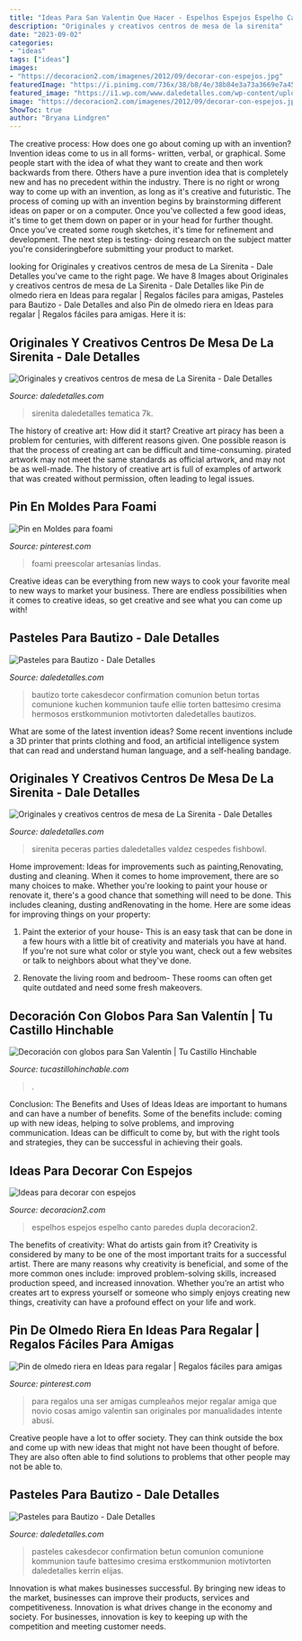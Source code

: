 ```yaml
---
title: "Ideas Para San Valentin Que Hacer - Espelhos Espejos Espelho Canto Paredes Dupla Decoracion2"
description: "Originales y creativos centros de mesa de la sirenita"
date: "2023-09-02"
categories:
- "ideas"
tags: ["ideas"]
images:
- "https://decoracion2.com/imagenes/2012/09/decorar-con-espejos.jpg"
featuredImage: "https://i.pinimg.com/736x/38/b8/4e/38b84e3a73a3669e7a456c0e02b439f3.jpg"
featured_image: "https://i1.wp.com/www.daledetalles.com/wp-content/uploads/2016/06/pastel-para-bautizo4.jpg"
image: "https://decoracion2.com/imagenes/2012/09/decorar-con-espejos.jpg"
ShowToc: true
author: "Bryana Lindgren"
---
```



The creative process: How does one go about coming up with an invention?
Invention ideas come to us in all forms- written, verbal, or graphical. Some people start with the idea of what they want to create and then work backwards from there. Others have a pure invention idea that is completely new and has no precedent within the industry. There is no right or wrong way to come up with an invention, as long as it's creative and futuristic. The process of coming up with an invention begins by brainstorming different ideas on paper or on a computer. Once you've collected a few good ideas, it's time to get them down on paper or in your head for further thought. Once you've created some rough sketches, it's time for refinement and development. The next step is testing- doing research on the subject matter you're consideringbefore submitting your product to market.

	

		
looking for Originales y creativos centros de mesa de La Sirenita - Dale Detalles you've came to the right page. We have 8 Images about Originales y creativos centros de mesa de La Sirenita - Dale Detalles like Pin de olmedo riera en Ideas para regalar | Regalos fáciles para amigas, Pasteles para Bautizo - Dale Detalles and also Pin de olmedo riera en Ideas para regalar | Regalos fáciles para amigas. Here it is:
		
    
## Originales Y Creativos Centros De Mesa De La Sirenita - Dale Detalles

<img loading=lazy src="https://i2.wp.com/www.daledetalles.com/wp-content/uploads/2016/08/centro-de-mesa-sirenita10.jpg?resize=501%2C891" onerror="this.onerror=null;this.src='https://tse4.mm.bing.net/th?id=OIP.wuIdaNDCV6_WaUBKoP3ZtgHaNK&amp;pid=15.1';" alt="Originales y creativos centros de mesa de La Sirenita - Dale Detalles">

_Source: daledetalles.com_

>sirenita daledetalles tematica 7k. 

	

The history of creative art: How did it start?
Creative art piracy has been a problem for centuries, with different reasons given. One possible reason is that the process of creating art can be difficult and time-consuming. pirated artwork may not meet the same standards as official artwork, and may not be as well-made. The history of creative art is full of examples of artwork that was created without permission, often leading to legal issues.

    
## Pin En Moldes Para Foami

<img loading=lazy src="https://i.pinimg.com/736x/ff/92/d0/ff92d07be1647b303143fea93d9015a2.jpg" onerror="this.onerror=null;this.src='https://tse1.mm.bing.net/th?id=OIP.E6geVkl9eqkVW78GyUhv8AHaJ3&amp;pid=15.1';" alt="Pin en Moldes para foami">

_Source: pinterest.com_

>foami preescolar artesanías lindas. 

	

Creative ideas can be everything from new ways to cook your favorite meal to new ways to market your business. There are endless possibilities when it comes to creative ideas, so get creative and see what you can come up with!

    
## Pasteles Para Bautizo - Dale Detalles

<img loading=lazy src="https://i1.wp.com/www.daledetalles.com/wp-content/uploads/2016/06/pastel-para-bautizo4.jpg" onerror="this.onerror=null;this.src='https://tse2.mm.bing.net/th?id=OIP.c_KVjgi8yj-6RFwV7UVMZgAAAA&amp;pid=15.1';" alt="Pasteles para Bautizo - Dale Detalles">

_Source: daledetalles.com_

>bautizo torte cakesdecor confirmation comunion betun tortas comunione kuchen kommunion taufe ellie torten battesimo cresima hermosos erstkommunion motivtorten daledetalles bautizos. 

	

What are some of the latest invention ideas?
Some recent inventions include a 3D printer that prints clothing and food, an artificial intelligence system that can read and understand human language, and a self-healing bandage.

    
## Originales Y Creativos Centros De Mesa De La Sirenita - Dale Detalles

<img loading=lazy src="https://i2.wp.com/www.daledetalles.com/wp-content/uploads/2016/08/centro-de-mesa-sirenita5.jpg" onerror="this.onerror=null;this.src='https://tse4.mm.bing.net/th?id=OIP.d6kD7o2PJWTHZtG11tuSUQHaJ3&amp;pid=15.1';" alt="Originales y creativos centros de mesa de La Sirenita - Dale Detalles">

_Source: daledetalles.com_

>sirenita peceras parties daledetalles valdez cespedes fishbowl. 

	

Home improvement: Ideas for improvements such as painting,Renovating, dusting and cleaning.
When it comes to home improvement, there are so many choices to make. Whether you're looking to paint your house or renovate it, there's a good chance that something will need to be done. This includes cleaning, dusting andRenovating in the home. Here are some ideas for improving things on your property: 
1. Paint the exterior of your house- This is an easy task that can be done in a few hours with a little bit of creativity and materials you have at hand. If you're not sure what color or style you want, check out a few websites or talk to neighbors about what they've done. 

2. Renovate the living room and bedroom- These rooms can often get quite outdated and need some fresh makeovers.

    
## Decoración Con Globos Para San Valentín | Tu Castillo Hinchable

<img loading=lazy src="http://www.tucastillohinchable.com/wp-content/uploads/Centro-de-mesa-de-amor-y-amistad-5.jpg" onerror="this.onerror=null;this.src='https://tse2.mm.bing.net/th?id=OIP.l6HHSNmWcCCJBD0O7emWIQHaFj&amp;pid=15.1';" alt="Decoración con globos para San Valentín | Tu Castillo Hinchable">

_Source: tucastillohinchable.com_

>. 

	

Conclusion: The Benefits and Uses of Ideas
Ideas are important to humans and can have a number of benefits. Some of the benefits include: coming up with new ideas, helping to solve problems, and improving communication. Ideas can be difficult to come by, but with the right tools and strategies, they can be successful in achieving their goals.

    
## Ideas Para Decorar Con Espejos

<img loading=lazy src="https://decoracion2.com/imagenes/2012/09/decorar-con-espejos.jpg" onerror="this.onerror=null;this.src='https://tse3.mm.bing.net/th?id=OIP.4YSa8q47fQ8t8k3sBf8jsQHaEO&amp;pid=15.1';" alt="Ideas para decorar con espejos">

_Source: decoracion2.com_

>espelhos espejos espelho canto paredes dupla decoracion2. 

	

The benefits of creativity: What do artists gain from it?
Creativity is considered by many to be one of the most important traits for a successful artist. There are many reasons why creativity is beneficial, and some of the more common ones include: improved problem-solving skills, increased production speed, and increased innovation. Whether you’re an artist who creates art to express yourself or someone who simply enjoys creating new things, creativity can have a profound effect on your life and work.

    
## Pin De Olmedo Riera En Ideas Para Regalar | Regalos Fáciles Para Amigas

<img loading=lazy src="https://i.pinimg.com/736x/38/b8/4e/38b84e3a73a3669e7a456c0e02b439f3.jpg" onerror="this.onerror=null;this.src='https://tse4.mm.bing.net/th?id=OIP.7PdPp3FS6DkoqQ_G5lUQIwHaJQ&amp;pid=15.1';" alt="Pin de olmedo riera en Ideas para regalar | Regalos fáciles para amigas">

_Source: pinterest.com_

>para regalos una ser amigas cumpleaños mejor regalar amiga que novio cosas amigo valentin san originales por manualidades intente abusi. 

	

Creative people have a lot to offer society. They can think outside the box and come up with new ideas that might not have been thought of before. They are also often able to find solutions to problems that other people may not be able to.

    
## Pasteles Para Bautizo - Dale Detalles

<img loading=lazy src="https://i1.wp.com/www.daledetalles.com/wp-content/uploads/2016/06/pastel-para-bautizo4.jpg?resize=551%2C826" onerror="this.onerror=null;this.src='https://tse4.mm.bing.net/th?id=OIP.B_8byrWUDgEANCSjfGwjGgHaLG&amp;pid=15.1';" alt="Pasteles para Bautizo - Dale Detalles">

_Source: daledetalles.com_

>pasteles cakesdecor confirmation betun comunion comunione kommunion taufe battesimo cresima erstkommunion motivtorten daledetalles kerrin elijas. 

	

Innovation is what makes businesses successful. By bringing new ideas to the market, businesses can improve their products, services and competitiveness. Innovation is what drives change in the economy and society. For businesses, innovation is key to keeping up with the competition and meeting customer needs.

